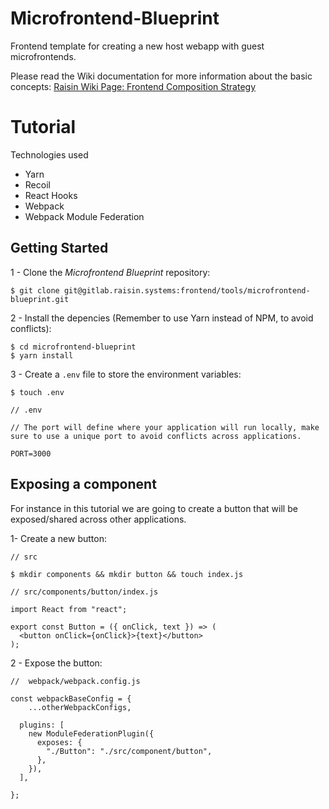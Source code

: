 # Microfrontend-Blueprint

Frontend template for creating a new host webapp with guest microfrontends.

Please read the Wiki documentation for more information about the basic concepts:
[Raisin Wiki Page: Frontend Composition Strategy](https://raisin-jira.atlassian.net/wiki/x/TABOGQ)

# Tutorial

Technologies used

- Yarn
- Recoil
- React Hooks
- Webpack
- Webpack Module Federation

## Getting Started

1 - Clone the _Microfrontend Blueprint_ repository:

```
$ git clone git@gitlab.raisin.systems:frontend/tools/microfrontend-blueprint.git
```

2 - Install the depencies (Remember to use Yarn instead of NPM, to avoid conflicts):

```
$ cd microfrontend-blueprint
$ yarn install
```

3 - Create a `.env` file to store the environment variables:

```
$ touch .env
```

```
// .env

// The port will define where your application will run locally, make sure to use a unique port to avoid conflicts across applications.

PORT=3000
```

## Exposing a component

For instance in this tutorial we are going to create a button that will be exposed/shared across other applications.

1- Create a new button:

```
// src

$ mkdir components && mkdir button && touch index.js
```

```
// src/components/button/index.js

import React from "react";

export const Button = ({ onClick, text }) => (
  <button onClick={onClick}>{text}</button>
);
```

2 - Expose the button:

```
//  webpack/webpack.config.js

const webpackBaseConfig = {
    ...otherWebpackConfigs,

  plugins: [
    new ModuleFederationPlugin({
      exposes: {
        "./Button": "./src/component/button",
      },
    }),
  ],

};

```

